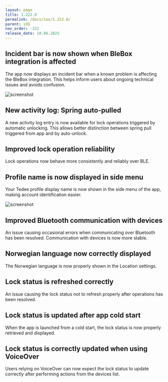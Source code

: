 ```yaml
---
layout: page
title: 1.222.0
permalink: /docs/ios/1.222.0/
parent: iOS
nav_order: -222
release_date: 10.06.2025
---
```


## Incident bar is now shown when BleBox integration is affected
The app now displays an incident bar when a known problem is affecting the BleBox integration. This helps inform users about ongoing technical issues and avoids confusion.

![screenshot](/tedee-release-notes/docs/ios/assets/1.222.0-blebox-incident.png)

## New activity log: Spring auto-pulled
A new activity log entry is now available for lock operations triggered by automatic unlocking. This allows better distinction between spring pull triggered from app and by auto-unlock.

## Improved lock operation reliability
Lock operations now behave more consistently and reliably over BLE.

## Profile name is now displayed in side menu
Your Tedee profile display name is now shown in the side menu of the app, making account identification easier.

![screenshot](/tedee-release-notes/docs/ios/assets/1.222.0-profile-name.png)

## Improved Bluetooth communication with devices
An issue causing occasional errors when communicating over Bluetooth has been resolved. Communication with devices is now more stable.

## Norwegian language now correctly displayed
The Norwegian language is now properly shown in the Location settings.

## Lock status is refreshed correctly
An issue causing the lock status not to refresh properly after operations has been resolved.

## Lock status is updated after app cold start
When the app is launched from a cold start, the lock status is now properly retrieved and displayed.

## Lock status is correctly updated when using VoiceOver
Users relying on VoiceOver can now expect the lock status to update correctly after performing actions from the devices list.
